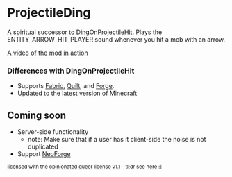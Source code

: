 # ProjectileDing

A spiritual successor to [DingOnProjectileHit](https://github.com/ItsVen/DingOnProjectileHit). Plays the
ENTITY_ARROW_HIT_PLAYER sound whenever you hit a mob with an arrow.

[A video of the mod in action](https://www.youtube.com/watch?v=WpB4vh8CIRk)

### Differences with DingOnProjectileHit

- Supports [Fabric](https://fabricmc.net/), [Quilt](https://quiltmc.org/), and [Forge](https://files.minecraftforge.net/).
- Updated to the latest version of Minecraft

## Coming soon

- Server-side functionality
  - note: Make sure that if a user has it client-side the noise is not duplicated
- Support [NeoForge](https://neoforged.net)

<sub>licensed with the <a href="license.md">opinionated queer license v1.1</a> - tl;dr see <a href="https://oql.avris.it/">here</a> :]</sub>

